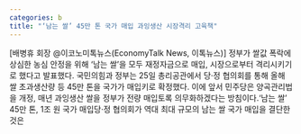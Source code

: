 ```yaml
---
categories: b
title: "‘남는 쌀’ 45만 톤 국가 매입 과잉생산 시장격리 고육책"
---
```

[배병휴 회장 @이코노미톡뉴스(EconomyTalk News, 이톡뉴스)] 정부가 쌀값 폭락에 상심한 농심 안정을 위해 ‘남는 쌀’을 모두 재정자금으로 매입, 시장으로부터 격리시키기로 했다고 발표했다. 국민의힘과 정부는 25일 총리공관에서 당·정 협의회를 통해 올해 쌀 초과생산량 등 45만 톤을 국가가 매입키로 확정했다. 이에 앞서 민주당은 양곡관리법을 개정, 매년 과잉생산 쌀을 정부가 전량 매입토록 의무화하겠다는 방침이다.‘남는 쌀’ 45만 톤, 1조 원 국가 매입당·정 협의회가 역대 최대 규모의 남는 쌀 국가 매입을 결단한 것은